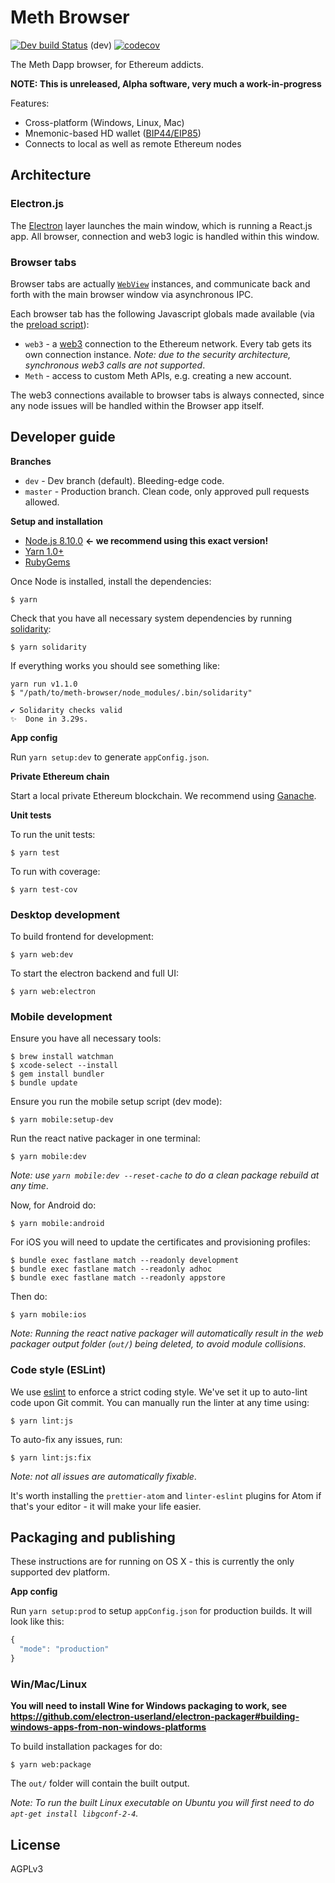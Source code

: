 # Meth Browser

[![Dev build Status](https://secure.travis-ci.org/meth-project/meth-browser.svg?branch=dev)](http://travis-ci.org/meth-project/meth-browser) (dev)
[![codecov](https://codecov.io/gh/meth-project/meth-browser/branch/dev/graph/badge.svg)](https://codecov.io/gh/meth-project/meth-browser)

The Meth Dapp browser, for Ethereum addicts.

**NOTE: This is unreleased, Alpha software, very much a work-in-progress**

Features:

* Cross-platform (Windows, Linux, Mac)
* Mnemonic-based HD wallet ([BIP44/EIP85](https://github.com/ethereum/EIPs/issues/85))
* Connects to local as well as remote Ethereum nodes

## Architecture

### Electron.js

The [Electron](http://electron.atom.io) layer launches the main window, which is running a
React.js app. All browser, connection and web3 logic is handled within this
window.

### Browser tabs

Browser tabs are actually [`WebView`](https://electron.atom.io/docs/api/webview-tag/) instances, and communicate back and
forth with the main browser window via asynchronous IPC.

Each browser tab has the following Javascript globals made available (via the
  [preload script](electron/preloader/browserTab.js)):

  * `web3` - a [web3](https://github.com/ethereum/web3.js) connection to the Ethereum network. Every tab gets
 its own connection instance. _Note: due to the security architecture,
 synchronous web3 calls are not supported_.
  * `Meth` - access to custom Meth APIs, e.g. creating a new account.

The web3 connections available to browser tabs is always connected, since any
node issues will be handled within the Browser app itself.

## Developer guide

**Branches**

 * `dev` - Dev branch (default). Bleeding-edge code.
 * `master` - Production branch. Clean code, only approved pull requests allowed.

**Setup and installation**

  * [Node.js 8.10.0](http://nodejs.org) **<- we recommend using this exact version!**
  * [Yarn 1.0+](yarnpkg.com)
  * [RubyGems](https://rubygems.org)

Once Node is installed, install the dependencies:

```shell
$ yarn
```

Check that you have all necessary system dependencies by running [solidarity](https://github.com/infinitered/solidarity):

```shell
$ yarn solidarity
```

If everything works you should see something like:

```
yarn run v1.1.0
$ "/path/to/meth-browser/node_modules/.bin/solidarity"

✔︎ Solidarity checks valid
✨  Done in 3.29s.
```

**App config**

Run `yarn setup:dev` to generate `appConfig.json`.

**Private Ethereum chain**

Start a local private Ethereum blockchain. We recommend using [Ganache](https://github.com/trufflesuite/ganache).


**Unit tests**

To run the unit tests:

```shell
$ yarn test
```

To run with coverage:

```shell
$ yarn test-cov
```

### Desktop development

To build frontend for development:

```shell
$ yarn web:dev
```

To start the electron backend and full UI:

```shell
$ yarn web:electron
```

### Mobile development

Ensure you have all necessary tools:

```shell
$ brew install watchman
$ xcode-select --install
$ gem install bundler
$ bundle update
```

Ensure you run the mobile setup script (dev mode):

```shell
$ yarn mobile:setup-dev
```

Run the react native packager in one terminal:

```shell
$ yarn mobile:dev
```

_Note: use `yarn mobile:dev --reset-cache` to do a clean package rebuild at any time_.

Now, for Android do:

```shell
$ yarn mobile:android
```

For iOS you will need to update the certificates and provisioning profiles:

```shell
$ bundle exec fastlane match --readonly development
$ bundle exec fastlane match --readonly adhoc
$ bundle exec fastlane match --readonly appstore
```

Then do:

```shell
$ yarn mobile:ios
```

_Note: Running the react native packager will automatically result in the
web packager output folder (`out/`) being deleted, to avoid module collisions_.

### Code style (ESLint)

We use [eslint](http://eslint.org/) to enforce a strict coding style. We've set
it up to auto-lint code upon Git commit. You can manually run the linter
at any time using:

```shell
$ yarn lint:js
```

To auto-fix any issues, run:

```shell
$ yarn lint:js:fix
```


_Note: not all issues are automatically fixable_.

It's worth installing the `prettier-atom` and `linter-eslint` plugins for Atom if
that's your editor - it will make your life easier.

## Packaging and publishing

These instructions are for running on OS X - this is currently the only supported dev platform.

**App config**

Run `yarn setup:prod` to setup `appConfig.json` for production builds. It will
look like this:

```js
{
  "mode": "production"
}
```

### Win/Mac/Linux

**You will need to install Wine for Windows packaging to work, see https://github.com/electron-userland/electron-packager#building-windows-apps-from-non-windows-platforms**

To build installation packages for do:

```shell
$ yarn web:package
```

The `out/` folder will contain the built output.

_Note: To run the built Linux executable on Ubuntu you will first need to do
`apt-get install libgconf-2-4`._



## License

AGPLv3

